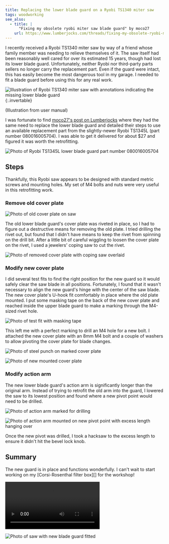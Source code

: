 ```yaml
---
title: Replacing the lower blade guard on a Ryobi TS1340 miter saw
tags: woodworking
see_also:
  - title: |
      "Fixing my obsolete ryobi miter saw blade guard" by moco27
    url: https://www.lumberjocks.com/threads/fixing-my-obsolete-ryobi-miter-saw-blade-guard.351437/
---
```


I recently received a Ryobi TS1340 miter saw by way of a friend whose family member was needing to relieve themselves of it. The saw itself had been reasonably well cared for over its estimated 15 years, though had lost its lower blade guard. Unfortunately, neither Ryobi nor third-party parts sellers no longer carry the replacement part. Even if the guard were intact, this has easily become the most dangerous tool in my garage. I needed to fit a blade guard before using this for any real work.

![Illustration of Ryobi TS1340 miter saw with annotations indicating the missing lower blade guard](/assets/ryobi-ts1340-blade-guard/user-manual-illustration.png){:.invertable}

(Illustration from user manual)

I was fortunate to find [moco27's post on Lumberjocks][moco27] where they had the same need to replace the lower blade guard and detailed their steps to use an available replacement part from the slightly-newer Ryobi TS1345L (part number 080016005704). I was able to get it delivered for about $27 and figured it was worth the retrofitting.

![Photo of Ryobi TS1345L lower blade guard part number 080016005704](/assets/ryobi-ts1340-blade-guard/lower-blade-guard.jpg)

## Steps

Thankfully, this Ryobi saw appears to be designed with standard metric screws and mounting holes. My set of M4 bolts and nuts were very useful in this retrofitting work.

### Remove old cover plate

![Photo of old cover plate on saw](/assets/ryobi-ts1340-blade-guard/old-cover-plate.jpg)

The old lower blade guard's cover plate was riveted in place, so I had to figure out a destructive means for removing the old plate. I tried drilling the rivet out, but found that I didn't have means to keep the rivet from spinning on the drill bit. After a little bit of careful wiggling to loosen the cover plate on the rivet, I used a jewelers' coping saw to cut the rivet.

![Photo of removed cover plate with coping saw overlaid](/assets/ryobi-ts1340-blade-guard/removed-old-cover-plate.jpg)

### Modify new cover plate

I did several test fits to find the right position for the new guard so it would safely clear the saw blade in all positions. Fortunately, I found that it wasn't necessary to align the new guard's hinge with the center of the saw blade. The new cover plate's U-hook fit comfortably in place where the old plate mounted. I put some masking tape on the back of the new cover plate and reached inside the upper blade guard to make a marking through the M4-sized rivet hole.

![Photo of test fit with masking tape](/assets/ryobi-ts1340-blade-guard/test-fit-new-cover-plate.jpg)

This left me with a perfect marking to drill an M4 hole for a new bolt. I attached the new cover plate with an 8mm M4 bolt and a couple of washers to allow pivoting the cover plate for blade changes.

![Photo of steel punch on marked cover plate](/assets/ryobi-ts1340-blade-guard/punch-on-marked-hole.jpg)

![Photo of new mounted cover plate](/assets/ryobi-ts1340-blade-guard/new-cover-plate-mounted.jpg)

### Modify action arm

The new lower blade guard's action arm is significantly longer than the original arm. Instead of trying to retrofit the old arm into the guard, I lowered the saw to its lowest position and found where a new pivot point would need to be drilled.

![Photo of action arm marked for drilling](/assets/ryobi-ts1340-blade-guard/action-arm-marked-for-drilling.jpg)

![Photo of action arm mounted on new pivot point with excess length hanging over](/assets/ryobi-ts1340-blade-guard/action-arm-with-overhang.jpg)

Once the new pivot was drilled, I took a hacksaw to the excess length to ensure it didn't hit the bevel lock knob.

## Summary

The new guard is in place and functions wonderfully. I can't wait to start working on my [Corsi-Rosenthal filter box][] for the workshop!

<video alt="Video of me demonstrating the movement of the blade guard as a lower the saw into a cutting position" controls>
  <source src="/assets/ryobi-ts1340-blade-guard/blade-guard-demo.mp4" type="video/mp4">
  Your browser does not support the video tag.
</video>

![Photo of saw with new blade guard fitted](/assets/ryobi-ts1340-blade-guard/finished-lower-guard-installation.jpg)

[moco27]: https://www.lumberjocks.com/threads/fixing-my-obsolete-ryobi-miter-saw-blade-guard.351437/
